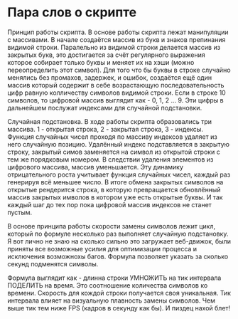 # Пара слов о скрипте
Принцип работы скрипта. В основе работы скрипта лежат манипуляции с массивами. В начале создаётся массив из букв и знаков препинания видимой строки. Паралельно из видимой строки делается массив из закрытых букв, это достигается за счёт регулярного выражения которое собирает только буквы и меняет их на хэши (можно переопределить этот символ). Для того что бы буквы в строке случайно менялись без промахов, задержек, и ошибок, создаётся ещё один массив который содержит в себе возрастающую последовательность цифр равную колличеству символов видимой строки. Если в строке 10 символов, то цифровой массив выглядит как - 0, 1, 2 ... 9. Эти цифры в дальнейшем послужат индексами для случайной подстановки.

Случайная подстановка. В ходе работы скрипта образовались три массива. 1 - открытая строка, 2 - закрытая строка, 3 - индексы. Функция случайных чисел проходя по массиву индексов удаляет из него случайную позицию. Удалённый индекс подставляется в закрытую строку, закрытый симов заменяется на символ из открытой строки с тем же порядковым номером. В следствии удаления элементов из цифрового массива, массив уменьшается. Эту динамику отрицательного роста учитывает функция случайных чисел, каждый раз генерируя всё меньшее число. В итоге обмена закрытых символов на открытые рендерится строка, в которую превращается обновлённый массив закрытых имволов в котором уже есть открытые буквы. И так каждый шаг до тех пор пока цифровой массив индексов не станет пустым.

В основе принципа работы скорости замены символов лежит цикл, который по формуле несколько раз выполняет случайную подстановку. Я вот лично не знаю на сколько сильно это загружает веб-движок, были приняты все возможные усилия для оптимизации процесса и исключения возможнохы багов. Формула позволяет указать за сколько секунд подменятся символы.

Формула выглядит как - длинна строки УМНОЖИТЬ на тик интервала ПОДЕЛИТЬ на время. Это соотношение количества символов ко времени. Скорость для кождой строки получается своя уникальная. Тик интервала влияет на визуальную плавность замены символов. Чем выше тик тем ниже FPS (кадров в секунду как бы). И пиздец нахой блет!
